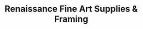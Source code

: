 ---
title: "Renaissance Fine Art Supplies & Framing"
url: /hamilton/renaissance-fine-art-supplies-and-framing/
shop: art
---